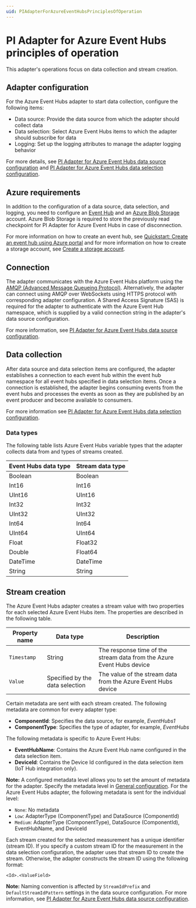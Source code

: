 ```yaml
---
uid: PIAdapterForAzureEventHubsPrinciplesOfOperation
---
```


# PI Adapter for Azure Event Hubs principles of operation

This adapter's operations focus on data collection and stream creation.

## Adapter configuration

For the Azure Event Hubs adapter to start data collection, configure the following items:

- Data source: Provide the data source from which the adapter should collect data
- Data selection: Select Azure Event Hubs items to which the adapter should subscribe for data
- Logging: Set up the logging attributes to manage the adapter logging behavior

For more details, see [PI Adapter for Azure Event Hubs data source configuration](xref:PIAdapterForAzureEventHubsDataSourceConfiguration) and [PI Adapter for Azure Event Hubs data selection configuration](xref:PIAdapterForAzureEventHubsDataSelectionConfiguration).

## Azure requirements

In addition to the configuration of a data source, data selection, and logging, you need to configure an [Event Hub](https://azure.microsoft.com/en-us/services/event-hubs/) and an [Azure Blob Storage](https://azure.microsoft.com/en-us/services/storage/blobs/) account. Azure Blob Storage is required to store the previously read checkpoint for PI Adapter for Azure Event Hubs in case of disconnection.

For more information on how to create an event hub, see [Quickstart: Create an event hub using Azure portal](https://docs.microsoft.com/en-us/azure/event-hubs/event-hubs-create) and for more information on how to create a storage account, see [Create a storage account](https://docs.microsoft.com/en-us/azure/storage/common/storage-account-create?tabs=azure-portal). 

## Connection

The adapter communicates with the Azure Event Hubs platform using the [AMQP (Advanced Message Queueing Protocol)](https://www.amqp.org/about/what). Alternatively, the adapter can connect using AMQP over WebSockets using HTTPS protocol with corresponding adapter configuration. A Shared Access Signature (SAS) is required for the adapter to authenticate with the Azure Event Hub namespace, which is supplied by a valid connection string in the adapter's data source configuration.

For more information, see [PI Adapter for Azure Event Hubs data source configuration](xref:PIAdapterForAzureEventHubsDataSourceConfiguration).

## Data collection

After data source and data selection items are configured, the adapter establishes a connection to each event hub within the event hub namespace for all event hubs specified in data selection items. Once a connection is established, the adapter begins consuming events from the event hubs and processes the events as soon as they are published by an event producer and become available to consumers.

For more information see [PI Adapter for Azure Event Hubs data selection configuration](xref:PIAdapterForAzureEventHubsDataSelectionConfiguration).

### Data types

The following table lists Azure Event Hubs variable types that the adapter collects data from and types of streams created.

| Event Hubs data type | Stream data type |
|------------------|------------------|
| Boolean          | Boolean          |
| Int16            | Int16            |
| UInt16           | UInt16           |
| Int32            | Int32            |
| UInt32           | UInt32           |
| Int64            | Int64            |
| UInt64           | UInt64           |
| Float            | Float32          |
| Double           | Float64          |
| DateTime         | DateTime         |
| String           | String           |

## Stream creation

The Azure Event Hubs adapter creates a stream value with two properties for each selected Azure Event Hubs item. The properties are described in the following table.

| Property name | Data type | Description |
|---------------|-----------|-------------|
| `Timestamp`   | String    | The response time of the stream data from the Azure Event Hubs device |
| `Value`       | Specified by the data selection | The value of the stream data from the Azure Event Hubs device |

Certain metadata are sent with each stream created. The following metadata are common for every adapter type:

- **ComponentId**: Specifies the data source, for example, _EventHubs1_
- **ComponentType**: Specifies the type of adapter, for example, _EventHubs_

The following metadata is specific to Azure Event Hubs:

- **EventHubName**: Contains the Azure Event Hub name configured in the data selection item.
- **DeviceId**: Contains the Device Id configured in the data selection item (IoT Hub integration only).

**Note:** A configured metadata level allows you to set the amount of metadata for the adapter. Specify the metadata level in [General configuration](xref:GeneralConfiguration). For the Azure Event Hubs adapter, the following metadata is sent for the individual level:

- `None`: No metadata
- `Low`: AdapterType (ComponentType) and DataSource (ComponentId)
- `Medium`: AdapterType (ComponentType), DataSource (ComponentId), EventHubName, and DeviceId

Each stream created for the selected measurement has a unique identifier (stream ID). If you specify a custom stream ID for the measurement in the data selection configuration, the adapter uses that stream ID to create the stream. Otherwise, the adapter constructs the stream ID using the following format:

```code
<Id>.<ValueField>
```

**Note:** Naming convention is affected by `StreamIdPrefix` and `DefaultStreamIdPattern` settings in the data source configuration. For more information, see [PI Adapter for Azure Event Hubs data source configuration](xref:PIAdapterForAzureEventHubsDataSourceConfiguration).
